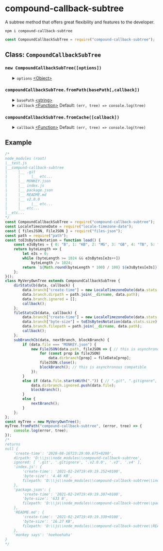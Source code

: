 # compound-callback-subtree
A subtree method that offers great flexibility and features to the developer.
<pre><code>npm i compound-callback-subtree</code></pre>

```javascript
const CompoundCallbackSubTree = require("compound-callback-subtree");
```
<h2>Class: <code>CompoundCallbackSubTree</code></h2>
<h3><code>new CompoundCallbackSubTree([options])</code></h3>
<ul>
	<details>
		<summary>
			<code>options</code> <a href="https://developer.mozilla.org/en-US/docs/Web/JavaScript/Reference/Global_Objects/Object">&lt;Object&gt;</a>
		</summary>
		<ul>
			<details>
				<summary>
					<code>dirStatsCb</code> <a href="https://developer.mozilla.org/en-US/docs/Web/JavaScript/Reference/Global_Objects/Function">&lt;Function&gt;</a> Default: <code>(data, callback) => callback()</code> Optional
				</summary>
				<ul>
					<details>
						<summary>
							<code>data</code> <a href="https://developer.mozilla.org/en-US/docs/Web/JavaScript/Reference/Global_Objects/Object">&lt;Object&gt;</a> Parameter <b>required!</b>
						</summary>
						<ul>
							<details>
								<summary>
									<code>path</code> <a href="https://developer.mozilla.org/en-US/docs/Web/JavaScript/Data_structures#String_type">&lt;string&gt;</a>
								</summary>
								The <code>path</code> property shows the <code>path</code> from the directory. Developer can choose to add the <code>path</code> in the directory's <code>branch</code> object.
							</details>
							<details>
								<summary>
									<code>stats</code> <a href="https://nodejs.org/dist/latest-v12.x/docs/api/fs.html#fs_class_fs_stats">&lt;fs.Stats&gt;</a>
								</summary>
								The <code>stats</code> property is an <a href="https://nodejs.org/dist/latest-v12.x/docs/api/fs.html#fs_class_fs_stats">&lt;fs.Stats&gt;</a> object and the developer can choose to add certain properties to the directory's <code>branch</code> object.
							</details>
							<details>
								<summary>
									<code>branch</code> <a href="https://developer.mozilla.org/en-US/docs/Web/JavaScript/Reference/Global_Objects/Object">&lt;Object&gt;</a>
								</summary>
								The <code>branch</code> is the object represente the directory which is added into the tree. Check out the the example below to see how the <code>branch</code> from the directory gets data added to it and see that the added data is applied in the returned <code>tree</code>.
							</details>
						</ul>
					</details>
					<details>
						<summary>
							<code>callback</code> <a href="https://developer.mozilla.org/en-US/docs/Web/JavaScript/Reference/Global_Objects/Function">&lt;Function&gt;</a></code> Parameter <b>required!</b>
						</summary>
						The <code>callback</code> is the feature that makes <code>fileStatsCb</code> asynchronous compatible. Invoking this <code>callback</code> is required.
					</details>
				</ul>
			</details>
			<details>
				<summary>
					<code>fileStatsCb</code> <a href="https://developer.mozilla.org/en-US/docs/Web/JavaScript/Reference/Global_Objects/Function">&lt;Function&gt;</a> Default: <code>(data, callback) => callback()</code> Optional
				</summary>
				<ul>
					<details>
						<summary>
							<code>data</code> <a href="https://developer.mozilla.org/en-US/docs/Web/JavaScript/Reference/Global_Objects/Object">&lt;Object&gt;</a> Parameter <b>required!</b>
						</summary>
						<ul>
							<details>
								<summary>
									<code>path</code> <a href="https://developer.mozilla.org/en-US/docs/Web/JavaScript/Data_structures#String_type">&lt;string&gt;</a>
								</summary>
								The <code>path</code> property shows the <code>path</code> from the file. Developer can choose to add the <code>path</code> in the file's <code>branch</code> object. The <code>path</code> from file could be usefull when allowing the front-end to fetch the file's content, by <code>path</code>, from the back-end.
							</details>
							<details>
								<summary>
									<code>stats</code> <a href="https://nodejs.org/dist/latest-v12.x/docs/api/fs.html#fs_class_fs_stats">&lt;fs.Stats&gt;</a>
								</summary>
								The <code>stats</code> property is an <a href="https://nodejs.org/dist/latest-v12.x/docs/api/fs.html#fs_class_fs_stats">&lt;fs.Stats&gt;</a> object and the developer can choose to add certain properties to the file's <code>branch</code> object.
							</details>
							<details>
								<summary>
									<code>branch</code> <a href="https://developer.mozilla.org/en-US/docs/Web/JavaScript/Reference/Global_Objects/Object">&lt;Object&gt;</a>
								</summary>
								The <code>branch</code> is the object represente the file which is added into the tree. Check out the the example below to see how the <code>branch</code> from the file gets data added to it and see that the added data is applied in the returned <code>tree</code>.
							</details>
						</ul>
					</details>
					<details>
						<summary>
							<code>callback</code> <a href="https://developer.mozilla.org/en-US/docs/Web/JavaScript/Reference/Global_Objects/Function">&lt;Function&gt;</a></code> Parameter <b>required!</b>
						</summary>
						The <code>callback</code> is the feature that makes <code>fileStatsCb</code> asynchronous compatible. Invoking this <code>callback</code> is required.
				</ul>
			</details>
			<details>
				<summary>
					<code>subBranchCb</code> <a href="https://developer.mozilla.org/en-US/docs/Web/JavaScript/Reference/Global_Objects/Function">&lt;Function&gt;</a> Default: <code>(data, nextBranch, blockBranch) => nextBranch()</code>
				</summary>
				<ul>
					<details>
						<summary>
							<code>data</code> <a href="https://developer.mozilla.org/en-US/docs/Web/JavaScript/Reference/Global_Objects/Object">&lt;Object&gt;</a> Parameter <b>required!</b>
						</summary>
						<ul>
							<details>
								<summary>
									<code>path</code> <a href="https://developer.mozilla.org/en-US/docs/Web/JavaScript/Data_structures#String_type">&lt;string&gt;</a>
								</summary>
								The <code>path</code> is created by passing over the directory's <code>path</code> and <code>file</code> through <a href="https://nodejs.org/dist/latest-v12.x/docs/api/path.html#path_path_join_paths">path.join()</a>. This method is compatible on Windos and Linux OS.
							</details>
							<details>
								<summary>
									<code>dirpath</code> <a href="https://developer.mozilla.org/en-US/docs/Web/JavaScript/Data_structures#String_type">&lt;string&gt;</a>
								</summary>
								The <code>path</code> from the directory's <code>branch</code> also at <code>data.dirbranch.path</code>.
							</details>
							<details>
								<summary>
									<code>file</code> <a href="https://developer.mozilla.org/en-US/docs/Web/JavaScript/Data_structures#String_type">&lt;string&gt;</a>
								</summary>
								The name (plus extension if not a directory) of the file that was found in the directory through the method <a href="https://nodejs.org/dist/latest-v12.x/docs/api/fs.html#fs_fs_readdir_path_options_callback">fs.readdir()</a>. This data can be usefull such as for blocking certain <code>file</code> names from being added to the <code>tree</code>.
							</details>
							<details>
								<summary>
									<code>dirbranch</code> <a href="https://developer.mozilla.org/en-US/docs/Web/JavaScript/Reference/Global_Objects/Object">&lt;Object&gt;</a>
								</summary>
								The <code>branch</code> from the directory in which the <code>file</code> has been found. Developer can choose to add additional information to the <code>dirbranch</code> such as pushing the <code>path</code> or <code>file</code> into a list of ignored files or such as to call another asynchronous readFile function at the <code>path</code>, block the branch with <code>blockBranch</code> <a href="https://developer.mozilla.org/en-US/docs/Web/JavaScript/Reference/Global_Objects/Function">&lt;Function&gt;</a> and add the content of the <code>file</code> in a particular property on the <code>dirbranch</code>. Check out the example below of how the content from a json-file is added to the <code>dirbranch</code>.
							</details>
						</ul>
					</details>
					<details>
						<summary>
							<code>nextBranch</code> <a href="https://developer.mozilla.org/en-US/docs/Web/JavaScript/Reference/Global_Objects/Function">&lt;Function&gt;</a></code> Parameter <b>required!</b>
						</summary>
						<ul>
							<details>
								<summary>
									<code>nextBranch</code> <a href="https://developer.mozilla.org/en-US/docs/Web/JavaScript/Reference/Global_Objects/Object">&lt;Object&gt;</a> | <a href="https://developer.mozilla.org/en-US/docs/Web/JavaScript/Data_structures#Undefined_type">&lt;undefined&gt;</a>
								</summary>
								If a <code>nextBranch</code> <a href="https://developer.mozilla.org/en-US/docs/Web/JavaScript/Reference/Global_Objects/Object">&lt;Object&gt;</a> is passed over as the parameter to the <code>nextBranch</code> <a href="https://developer.mozilla.org/en-US/docs/Web/JavaScript/Reference/Global_Objects/Function">&lt;Function&gt;</a></code> this object becomes the <code>branch</code> for that <code>file</code>. However, if <a href="https://developer.mozilla.org/en-US/docs/Web/JavaScript/Data_structures#Undefined_type">undefined</a> was passed over a fresh empty object literal becomes the <code>branch</code> for that <code>file</code>. Developer's can choose to pass over a self designed object as the parameter to the <code>nextBranch</code> <a href="https://developer.mozilla.org/en-US/docs/Web/JavaScript/Reference/Global_Objects/Function">&lt;Function&gt;</a>.
							</details>
						</ul>
						The <code>nextBranch</code> <a href="https://developer.mozilla.org/en-US/docs/Web/JavaScript/Reference/Global_Objects/Function">&lt;Function&gt;</a> is the feature that makes <code>subBranchCb</code> asynchronous compatible. Invoking either <code>nextBranch</code> <a href="https://developer.mozilla.org/en-US/docs/Web/JavaScript/Reference/Global_Objects/Function">&lt;Function&gt;</a> or <code>blockBranch</code> <a href="https://developer.mozilla.org/en-US/docs/Web/JavaScript/Reference/Global_Objects/Function">&lt;Function&gt;</a> is required. The <code>nextBranch</code> <a href="https://developer.mozilla.org/en-US/docs/Web/JavaScript/Reference/Global_Objects/Function">&lt;Function&gt;</a> activates the proceeding of another recursive sub-tree process for the found <code>file</code> and it's next step would be either <code>dirStatsCb</code> or <code>fileStatsCb</code>.
					</details>
					<details>
						<summary>
							<code>blockBranch</code> <a href="https://developer.mozilla.org/en-US/docs/Web/JavaScript/Reference/Global_Objects/Function">&lt;Function&gt;</a></code> Parameter not required
						</summary>
						The <code>blockBranch</code> <a href="https://developer.mozilla.org/en-US/docs/Web/JavaScript/Reference/Global_Objects/Function">&lt;Function&gt;</a> is the feature that makes <code>subBranchCb</code> asynchronous compatible. Invoking either <code>blockBranch</code> <a href="https://developer.mozilla.org/en-US/docs/Web/JavaScript/Reference/Global_Objects/Function">&lt;Function&gt;</a> or <code>nextBranch</code> <a href="https://developer.mozilla.org/en-US/docs/Web/JavaScript/Reference/Global_Objects/Function">&lt;Function&gt;</a> is required. The <code>blockBranch</code> <a href="https://developer.mozilla.org/en-US/docs/Web/JavaScript/Reference/Global_Objects/Function">&lt;Function&gt;</a> blocks the particular <code>file</code> from being added to the <code>branch</code>. Developer can invoke the <code>blockBranch</code> <a href="https://developer.mozilla.org/en-US/docs/Web/JavaScript/Reference/Global_Objects/Function">&lt;Function&gt;</a> to ignore certain <code>file</code> names.
					</details>
				</ul>
				After <code>dirStatsCb</code> has succeeded, under the hood <a href="https://nodejs.org/dist/latest-v12.x/docs/api/fs.html#fs_fs_readdir_path_options_callback">fs.readdir()</a> will be invoked to find all files contained within the directory and every file will be passed through <code>subBranchCb</code>.
			</details>
		</ul>
		A substance formed from two or more elements chemically united in fixed proportions.
	</details>
</ul>
<h3><code>compoundCallbackSubTree.fromPath(basePath[,callback])</code></h3>
<ul>
    <details>
		<summary>
			<code>basePath</code> <a href="https://developer.mozilla.org/en-US/docs/Web/JavaScript/Data_structures#String_type">&lt;string&gt;</a>
		</summary>
		The <code>basepath</code> option allows the developer to specify in which base directory a subtree must be generated from.
	</details>
	<details>
		<summary>
			<code>callback</code> <a href="https://developer.mozilla.org/en-US/docs/Web/JavaScript/Reference/Global_Objects/Function">&lt;Function&gt;</a> Default: <code>(err, tree) => console.log(tree)</code>
		</summary>
    	<ul>
			<details>
				<summary>
					<code>err</code> <a href="https://developer.mozilla.org/en-US/docs/Web/JavaScript/Data_structures#Null_type">&lt;Null&gt;</a> | <a href="https://developer.mozilla.org/en-US/docs/Web/JavaScript/Reference/Global_Objects/Error">&lt;Error&gt;</a>
				</summary>
				Is an error in case the methods <a href="https://nodejs.org/dist/latest-v12.x/docs/api/fs.html#fs_fs_stat_path_options_callback">fs.stats()</a> or <a href="https://nodejs.org/dist/latest-v12.x/docs/api/fs.html#fs_fs_readdir_path_options_callback">fs.readdir()</a> had failed.
			</details>
			<details>
				<summary>
					<code>tree</code> <a href="https://developer.mozilla.org/en-US/docs/Web/JavaScript/Reference/Global_Objects/Object">&lt;Object&gt;</a>
				</summary>
				Check out the the example below to see a tree.
			</details>
    	</ul>
	</details>
</ul>
<h3><code>compoundCallbackSubTree.fromCache([callback])</code></h3>
<ul>
	<details>
		<summary>
			<code>callback</code> <a href="https://developer.mozilla.org/en-US/docs/Web/JavaScript/Reference/Global_Objects/Function">&lt;Function&gt;</a> Default: <code>(err, tree) => console.log(tree)</code>
		</summary>
    	<ul>
			<details>
				<summary>
					<code>err</code> <a href="https://developer.mozilla.org/en-US/docs/Web/JavaScript/Data_structures#Null_type">&lt;Null&gt;</a> | <a href="https://developer.mozilla.org/en-US/docs/Web/JavaScript/Reference/Global_Objects/Error">&lt;Error&gt;</a>
				</summary>
				Is an error in case no tree is in the cache.
			</details>
			<details>
				<summary>
					<code>tree</code> <a href="https://developer.mozilla.org/en-US/docs/Web/JavaScript/Reference/Global_Objects/Object">&lt;Object&gt;</a>
				</summary>
				Check out the the example below to see a tree.
			</details>
    	</ul>
	</details>
</ul>
<!-- <h3><code>compoundCallbackSubTree.dirStatsCb(data, callback)</code></h3>
<ul>
	<details>
		<summary>
			<code>data</code> <a href="https://developer.mozilla.org/en-US/docs/Web/JavaScript/Reference/Global_Objects/Object">&lt;Object&gt;</a> Parameter <b>required!</b>
		</summary>
		<ul>
			<details>
				<summary>
					<code>path</code> <a href="https://developer.mozilla.org/en-US/docs/Web/JavaScript/Data_structures#String_type">&lt;string&gt;</a>
				</summary>
				The <code>path</code> property shows the <code>path</code> from the directory. Developer can choose to add the <code>path</code> in the directory's <code>branch</code> object.
			</details>
			<details>
				<summary>
					<code>stats</code> <a href="https://nodejs.org/dist/latest-v12.x/docs/api/fs.html#fs_class_fs_stats">&lt;fs.Stats&gt;</a>
				</summary>
				The <code>stats</code> property is an <a href="https://nodejs.org/dist/latest-v12.x/docs/api/fs.html#fs_class_fs_stats">&lt;fs.Stats&gt;</a> object and the developer can choose to add certain properties to the directory's <code>branch</code> object.
			</details>
			<details>
				<summary>
					<code>branch</code> <a href="https://developer.mozilla.org/en-US/docs/Web/JavaScript/Reference/Global_Objects/Object">&lt;Object&gt;</a>
				</summary>
				The <code>branch</code> is the object represente the directory which is added into the tree. Check out the the example below to see how the <code>branch</code> from the directory gets data added to it and see that the added data is applied in the returned <code>tree</code>.
			</details>
		</ul>
	</details>
	<details>
		<summary>
			<code>callback</code> <a href="https://developer.mozilla.org/en-US/docs/Web/JavaScript/Reference/Global_Objects/Function">&lt;Function&gt;</a> Parameter <b>required!</b>
		</summary>
		The <code>callback</code> is the feature that makes <code>dirStatsCb</code> asynchronous compatible. Invoking this <code>callback</code> is required.
	</details>
</ul>
<h3><code>compoundCallbackSubTree.fileStatsCb(data, callback)</code></h3>
<ul>
	<details>
		<summary>
			<code>data</code> <a href="https://developer.mozilla.org/en-US/docs/Web/JavaScript/Reference/Global_Objects/Object">&lt;Object&gt;</a> Parameter <b>required!</b>
		</summary>
		<ul>
			<details>
				<summary>
					<code>path</code> <a href="https://developer.mozilla.org/en-US/docs/Web/JavaScript/Data_structures#String_type">&lt;string&gt;</a>
				</summary>
				The <code>path</code> property shows the <code>path</code> from the file. Developer can choose to add the <code>path</code> in the file's <code>branch</code> object. The <code>path</code> from file could be usefull when allowing the front-end to fetch the file's content, by <code>path</code>, from the back-end.
			</details>
			<details>
				<summary>
					<code>stats</code> <a href="https://nodejs.org/dist/latest-v12.x/docs/api/fs.html#fs_class_fs_stats">&lt;fs.Stats&gt;</a>
				</summary>
				The <code>stats</code> property is an <a href="https://nodejs.org/dist/latest-v12.x/docs/api/fs.html#fs_class_fs_stats">&lt;fs.Stats&gt;</a> object and the developer can choose to add certain properties to the file's <code>branch</code> object.
			</details>
			<details>
				<summary>
					<code>branch</code> <a href="https://developer.mozilla.org/en-US/docs/Web/JavaScript/Reference/Global_Objects/Object">&lt;Object&gt;</a>
				</summary>
				The <code>branch</code> is the object represente the directory which is added into the tree. Check out the the example below to see how the <code>branch</code> from the directory gets data added to it and see that the added data is applied in the returned <code>tree</code>.
			</details>
		</ul>
	</details>
	<details>
		<summary>
			<code>callback</code> <a href="https://developer.mozilla.org/en-US/docs/Web/JavaScript/Reference/Global_Objects/Function">&lt;Function&gt;</a> Parameter <b>required!</b>
		</summary>
		The <code>callback</code> is the feature that makes <code>dirStatsCb</code> asynchronous compatible. Invoking this <code>callback</code> is required.
	</details>
</ul>
<h3><code>compoundCallbackSubTree.subBranchCb(data, nextBranch, blockBranch)</code></h3>
<ul>
	<details>
		<summary>
			<code>data</code> <a href="https://developer.mozilla.org/en-US/docs/Web/JavaScript/Reference/Global_Objects/Object">&lt;Object&gt;</a> Parameter <b>required!</b>
		</summary>
		<ul>
			<details>
				<summary>
					<code>path</code> <a href="https://developer.mozilla.org/en-US/docs/Web/JavaScript/Data_structures#String_type">&lt;string&gt;</a>
				</summary>
				The <code>path</code> is created by passing over the directory's <code>path</code> and <code>file</code> through <a href="https://nodejs.org/dist/latest-v12.x/docs/api/path.html#path_path_join_paths">path.join()</a>. This method is compatible on Windos and Linux OS.
			</details>
			<details>
				<summary>
					<code>dirpath</code> <a href="https://developer.mozilla.org/en-US/docs/Web/JavaScript/Data_structures#String_type">&lt;string&gt;</a>
				</summary>
				The <code>path</code> from the directory's <code>branch</code> also at <code>data.dirbranch.path</code>.
			</details>
			<details>
				<summary>
					<code>file</code> <a href="https://developer.mozilla.org/en-US/docs/Web/JavaScript/Data_structures#String_type">&lt;string&gt;</a>
				</summary>
				The name (plus extension if not a directory) of the <code>file</code> that was found in the directory through the method <a href="https://nodejs.org/dist/latest-v12.x/docs/api/fs.html#fs_fs_readdir_path_options_callback">fs.readdir()</a>. This data can be usefull such as for blocking certain <code>file</code> names from being added to the <code>tree</code>.
			</details>
			<details>
				<summary>
					<code>dirbranch</code> <a href="https://developer.mozilla.org/en-US/docs/Web/JavaScript/Reference/Global_Objects/Object">&lt;Object&gt;</a>
				</summary>
				The <code>branch</code> from the directory in which the <code>file</code> has been found. Developer can choose to add additional information to the <code>dirbranch</code> such as pushing the <code>path</code> or <code>file</code> into a list of ignored files or such as to call another asynchronous readFile function at the <code>path</code>, block the branch with <code>blockBranch</code> <a href="https://developer.mozilla.org/en-US/docs/Web/JavaScript/Reference/Global_Objects/Function">&lt;Function&gt;</a> and add the content of the <code>file</code> in a particular property on the <code>dirbranch</code>. Check out the example below of how the content from a json-file is added to the <code>dirbranch</code>.
			</details>
		</ul>
	</details>
	<details>
		<summary>
			<code>nextBranch</code> <a href="https://developer.mozilla.org/en-US/docs/Web/JavaScript/Reference/Global_Objects/Function">&lt;Function&gt;</a></code> Parameter <b>required!</b>
		</summary>
		<ul>
			<details>
				<summary>
					<code>nextBranch</code> <a href="https://developer.mozilla.org/en-US/docs/Web/JavaScript/Reference/Global_Objects/Object">&lt;Object&gt;</a> | <a href="https://developer.mozilla.org/en-US/docs/Web/JavaScript/Data_structures#Undefined_type">&lt;undefined&gt;</a>
				</summary>
				If a <code>nextBranch</code> <a href="https://developer.mozilla.org/en-US/docs/Web/JavaScript/Reference/Global_Objects/Object">&lt;Object&gt;</a> is passed over as the parameter to the <code>nextBranch</code> <a href="https://developer.mozilla.org/en-US/docs/Web/JavaScript/Reference/Global_Objects/Function">&lt;Function&gt;</a></code> this object becomes the <code>branch</code> for that <code>file</code>. However, if <a href="https://developer.mozilla.org/en-US/docs/Web/JavaScript/Data_structures#Undefined_type">undefined</a> was passed over a fresh empty object literal becomes the <code>branch</code> for that <code>file</code>. Developer's can choose to pass over a self designed object as the parameter to the <code>nextBranch</code> <a href="https://developer.mozilla.org/en-US/docs/Web/JavaScript/Reference/Global_Objects/Function">&lt;Function&gt;</a>.
			</details>
		</ul>
		The <code>nextBranch</code> <a href="https://developer.mozilla.org/en-US/docs/Web/JavaScript/Reference/Global_Objects/Function">&lt;Function&gt;</a> is the feature that makes <code>subBranchCb</code> asynchronous compatible. Invoking either <code>nextBranch</code> <a href="https://developer.mozilla.org/en-US/docs/Web/JavaScript/Reference/Global_Objects/Function">&lt;Function&gt;</a> or <code>blockBranch</code> <a href="https://developer.mozilla.org/en-US/docs/Web/JavaScript/Reference/Global_Objects/Function">&lt;Function&gt;</a> is required. The <code>nextBranch</code> <a href="https://developer.mozilla.org/en-US/docs/Web/JavaScript/Reference/Global_Objects/Function">&lt;Function&gt;</a> activates the proceeding of another recursive sub-tree process for the found <code>file</code> and it's next step would be either <code>dirStatsCb</code> or <code>fileStatsCb</code>.
	</details>
	<details>
		<summary>
			<code>blockBranch</code> <a href="https://developer.mozilla.org/en-US/docs/Web/JavaScript/Reference/Global_Objects/Function">&lt;Function&gt;</a></code> Parameter not required
		</summary>
		The <code>blockBranch</code> <a href="https://developer.mozilla.org/en-US/docs/Web/JavaScript/Reference/Global_Objects/Function">&lt;Function&gt;</a> is the feature that makes <code>subBranchCb</code> asynchronous compatible. Invoking either <code>blockBranch</code> <a href="https://developer.mozilla.org/en-US/docs/Web/JavaScript/Reference/Global_Objects/Function">&lt;Function&gt;</a> or <code>nextBranch</code> <a href="https://developer.mozilla.org/en-US/docs/Web/JavaScript/Reference/Global_Objects/Function">&lt;Function&gt;</a> is required. The <code>blockBranch</code> <a href="https://developer.mozilla.org/en-US/docs/Web/JavaScript/Reference/Global_Objects/Function">&lt;Function&gt;</a> blocks the particular <code>file</code> from being added to the <code>branch</code>. Developer can invoke the <code>blockBranch</code> <a href="https://developer.mozilla.org/en-US/docs/Web/JavaScript/Reference/Global_Objects/Function">&lt;Function&gt;</a> to ignore certain <code>file</code> names.
	</details>
</ul> -->
<h2>Example</h2>

```javascript
/*
node_modules (root)
|__test.js
|__compund-callback-subtree
|     |__ .git
|     |     |__ etc... 
|     |__ MONKEY.json
|     |__ index.js
|     |__ package.json
|     |__ README.md
|     |__ v2.0.0
|     |     |__ etc... 
|     |__ etc... 
|__etc...
*/
const CompoundCallbackSubTree = require("compound-callback-subtree");
const LocaleTimezoneDate = require("locale-timezone-date");
const { filesJSON, FileJSON } = require("files-json");
const path = require("path");
const toE3sBytesNotation = function load() {
	const e3sBytes = { 0: "B", 1: "KB", 2: "MG", 3: "GB", 4: "TB", 5: "PB" };
	return byteLength => {
		let e3s = 0;
		while (byteLength >= 1024 && e3sBytes[e3s++])
			byteLength /= 1024;
		return `${Math.round(byteLength * 100) / 100} ${e3sBytes[e3s]}`;
	};
}();
class MyVeryOwnTree extends CompoundCallbackSubTree {
	dirStatsCb(data, callback) {
		data.branch["create-time"] = new LocaleTimezoneDate(data.stats.birthtimeMs).toLocaleISOString();
		data.branch.dirpath = path.join(__dirname, data.path);
		data.branch.ignored = [];
		callback();
	};
	fileStatsCb(data, callback) {
		data.branch["create-time"] = new LocaleTimezoneDate(data.stats.birthtimeMs).toLocaleISOString();
		data.branch["byte-size"] = toE3sBytesNotation(data.stats.size);
		data.branch.filepath = path.join(__dirname, data.path);
		callback();
	};
	subBranchCb(data, nextBranch, blockBranch) {
		if (data.file === "MONKEY.json") {
			new FileJSON(data.path, fileJSON => { // this is asynchronous
				for (const prop in fileJSON)
					data.dirbranch[prop] = fileData[prop];
				fileJSON.close();
				blockBranch(); // this is asynchronous compatible
			});
		}
		else if (data.file.startsWith(".")) { // ".git", ".gitignore", ".v2.0.0", etc.
			data.dirbranch.ignored.push(data.file);
			blockBranch();
		}
		else {
			nextBranch();
		}
	};
};
const myTree = new MyVeryOwnTree();
myTree.fromPath("compound-callback-subtree", (error, tree) => {
	console.log(error, tree);
});
/*
returns
null {
	'create-time': '2020-08-16T23:29:00.675+0200',
	dirpath: 'D:\\js\\node_modules\\compound-callback-subtree',
	ignored: [ '.git', '.gitignore', '.v2.0.0', '.v3', '.v4' ],
	'index.js': {
		'create-time': '2021-02-24T19:49:19.252+0100',
		'byte-size': '4.46 KB',
		filepath: 'D:\\js\\node_modules\\compound-callback-subtree\\index.js'
	},
	'package.json': {
		'create-time': '2021-02-24T19:49:19.307+0100',
		'byte-size': '633 B',
		filepath: 'D:\\js\\node_modules\\compound-callback-subtree\\package.json'
	},
	'README.md': {
		'create-time': '2021-02-24T19:49:19.339+0100',
		'byte-size': '16.27 KB',
		filepath: 'D:\\js\\node_modules\\compound-callback-subtree\\README.md'
	},
	'monkey says': 'hoehoehaha'
}
*/
```